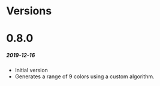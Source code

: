 # __Versions__


# 0.8.0
##### *2019-12-16*
* Initial version
* Generates a range of 9 colors using a custom algorithm.